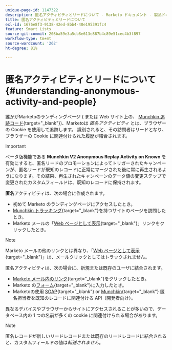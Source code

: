 ```yaml
---
unique-page-id: 1147322
description: 匿名アクティビティとリードについて - Marketo ドキュメント - 製品ドキュメント
title: 匿名アクティビティとリードについて
exl-id: 1676e8f3-9138-42ed-8bb4-40e195391fc4
feature: Smart Lists
source-git-commit: 208ba59e3a5cb8e613e887b4c89e51cec4b3f897
workflow-type: tm+mt
source-wordcount: '262'
ht-degree: 81%

---
```


# 匿名アクティビティとリードについて {#understanding-anonymous-activity-and-people}

誰かがMarketoのランディングページ ( または Web サイト上の、 [Munchkin 追跡コード](/help/marketo/product-docs/administration/additional-integrations/add-munchkin-tracking-code-to-your-website.md){target="_blank"})、Marketoは *匿名アクティビティ* とは、ブラウザーの Cookie を使用して追跡します。 識別されると、その訪問者はリードとなり、ブラウザーの Cookie に関連付けられた履歴が結合されます。

>[!IMPORTANT]
>
>ベータ版機能である **Munchkin V2 Anonymous Replay Activity on Known** を有効にすると、匿名リードのプロモーションによってトリガーされたキャンペーンが、匿名リードが既知のレコードに正常にマージされた後に常に再生されるようになります。その結果、再生されたキャンペーンのデータ値の変更ステップで変更されたカスタムフィールドは、既知のレコードに保持されます。

**匿名**&#x200B;アクティビティは、次の場合に作成されます。

* 初めて Marketo のランディングページにアクセスしたとき。
* [Munchkin トラッキング](/help/marketo/product-docs/administration/additional-integrations/add-munchkin-tracking-code-to-your-website.md){target="_blank"}を持つサイトのページを訪問したとき。
* Marketo メールの「[Web ページとして表示](/help/marketo/product-docs/email-marketing/general/functions-in-the-editor/add-a-view-as-web-page-link-to-an-email.md){target="_blank"}」リンクをクリックしたとき。

>[!NOTE]
>
>Marketo メールの他のリンクとは異なり、「[Web ページとして表示](/help/marketo/product-docs/email-marketing/general/functions-in-the-editor/add-a-view-as-web-page-link-to-an-email.md){target="_blank"}」は、メールクリックとしてはトラックされません。

匿名アクティビティは、次の場合に、新規または既存のユーザに結合されます。

* [Marketo メール内のリンク](/help/marketo/product-docs/email-marketing/general/using-tokens/add-a-system-token-as-a-link-in-an-email.md){target="_blank"}をクリックしたとき。
* Marketo の[フォーム](/help/marketo/product-docs/demand-generation/forms/form-actions/embed-a-form-on-your-website.md){target="_blank"}に入力したとき。
* Marketoの使用 [SOAP](/help/marketo/product-docs/administration/additional-integrations/configuring-your-soap-api-settings.md){target="_blank"} or [Munchkin](/help/marketo/product-docs/administration/additional-integrations/add-munchkin-tracking-code-to-your-website.md){target="_blank"} 匿名担当者を既知のレコードに関連付ける API（開発者向け）。

異なるデバイスやブラウザーからサイトにアクセスされることが多いので、データベース内の 1 つの名前が多くの cookie に関連付けられる場合があります。

>[!NOTE]
>
>匿名レコードが新しいリードレコードまたは既存のリードレコードに結合されると、カスタムフィールドの値は&#x200B;*転送されません*。
